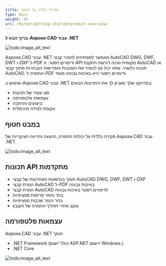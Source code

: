 ```yaml
---
title: סקירה כללית על המוצר
type: docs
weight: 10
url: /he/net/getting-started/product-overview/
---
```


**ברוך הבא ל-Aspose.CAD עבור .NET**

![todo:image_alt_text](/cad/_assets/home_1.png)

Aspose.CAD עבור .NET מאפשר למפתחים להמיר קבצי AutoCAD DWG, DWF, DWT ו-DXF ל-PDF ודימויים רסטר. זו API מקומית ואינה דורשת התקנת AutoCAD או תוכנה כלשהי. אתה יכול גם להמיר את השכבות והפריסות הנבחרות מתוך קבצי AutoCAD. ההמרה ל-PDF ודימויים רסטר היא באיכות גבוהה מאוד.

שימוש ב-Aspose.CAD עבור .NET בפרויקט שלך מעניק לך את היתרונות הבאים:

- סט עשיר של תכונות
- עצמאות פלטפורמה
- ביצועים והרחבה
- עקומת למידה מינימלית

## **במבט חטוף**
סקירה כללית על יכולות ההמרה, ההצגה והדיווח העיקריות של Aspose.CAD עבור .NET.

![todo:image_alt_text](/cad/_assets/net/product-overview_2.png)
## **תכונות API מתקדמות**
- תומך בגרסאות האחרונות של קבצי AutoCAD DWG, DWF, DWT ו-DXF
- המרת קבצי AutoCAD ל-PDF באיכות גבוהה
- המרת קבצי AutoCAD לדימויים רסטר באיכות גבוהה
- בחר והמר פריסות ספציפיות
- בחר והמר שכבות ספציפיות
- עוקב אחרי תהליך ההמרה של הקובץ
## **עצמאות פלטפורמה**
Aspose.CAD עבור .NET תומך

- .NET Framework (כולל יישום ASP.NET ויישום Windows.)
- .NET Core

![todo:image_alt_text](/cad/_assets/net/product-overview_3.png)

